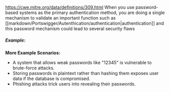 https://cwe.mitre.org/data/definitions/309.html
When you use password-based systems as the primary authentication method, you are doing a single mechanism to validate an important function such as [[markdown/Portswigger/Autenthication/authentication|authentication]] and this password mechanism could lead to several security flaws

##### Example:


**More Example Scenarios:**

- A system that allows weak passwords like "12345" is vulnerable to brute-force attacks.
- Storing passwords in plaintext rather than hashing them exposes user data if the database is compromised.
- Phishing attacks trick users into revealing their passwords.